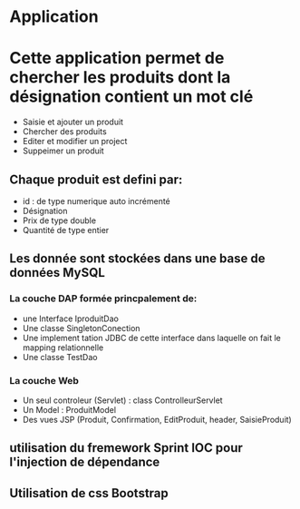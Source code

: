 # Application

# Cette application permet de chercher les produits dont la désignation contient un mot clé

* Saisie et ajouter un produit
* Chercher des produits
* Editer et modifier un project
* Suppeimer un produit

## Chaque produit est defini par:
* id : de type numerique auto incrémenté
* Désignation 
* Prix de type double
* Quantité de type entier

## Les donnée sont stockées dans une base de données MySQL

### La couche DAP formée princpalement de:
* une Interface IproduitDao
* Une classe SingletonConection
* Une implement tation JDBC de cette interface dans laquelle on fait le mapping relationnelle
* Une classe TestDao

### La couche Web
* Un seul controleur (Servlet) : class ControlleurServlet
* Un Model : ProduitModel
* Des vues JSP (Produit, Confirmation, EditProduit, header, SaisieProduit)

## utilisation du fremework Sprint IOC pour l'injection de dépendance

## Utilisation de css Bootstrap